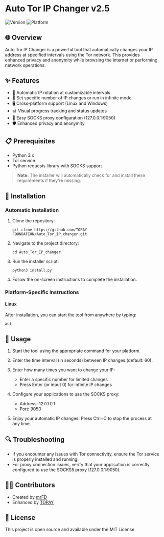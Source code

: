 # Auto Tor IP Changer v2.5

![Version](https://img.shields.io/badge/Version-2.5-brightgreen)
![Platform](https://img.shields.io/badge/Platform-Linux%20%7C%20Windows-blue)

## 🌐 Overview

Auto Tor IP Changer is a powerful tool that automatically changes your IP address at specified intervals using the Tor network. This provides enhanced privacy and anonymity while browsing the internet or performing network operations.

## ✨ Features

- 🔄 Automatic IP rotation at customizable intervals
- 🔢 Set specific number of IP changes or run in infinite mode
- 🖥️ Cross-platform support (Linux and Windows)
- 📊 Visual progress tracking and status updates
- 🔌 Easy SOCKS proxy configuration (127.0.0.1:9050)
- 🛡️ Enhanced privacy and anonymity

## 📋 Prerequisites

- Python 3.x
- Tor service
- Python requests library with SOCKS support

> **Note:** The installer will automatically check for and install these requirements if they're missing.

## 🔧 Installation

### Automatic Installation

1. Clone the repository:

   ```
   git clone https://github.com/TOPAY-FOUNDATION/Auto_Tor_IP_changer.git
   ```

2. Navigate to the project directory:

   ```
   cd Auto_Tor_IP_changer
   ```

3. Run the installer script:

   ```
   python3 install.py
   ```

4. Follow the on-screen instructions to complete the installation.

### Platform-Specific Instructions

#### Linux

After installation, you can start the tool from anywhere by typing:

```
aut
```

## 🚀 Usage

1. Start the tool using the appropriate command for your platform.

2. Enter the time interval (in seconds) between IP changes (default: 60).

3. Enter how many times you want to change your IP:
   - Enter a specific number for limited changes
   - Press Enter (or input 0) for infinite IP changes

4. Configure your applications to use the SOCKS proxy:
   - Address: 127.0.0.1
   - Port: 9050

5. Enjoy your automatic IP changes! Press Ctrl+C to stop the process at any time.

## 🔍 Troubleshooting

- If you encounter any issues with Tor connectivity, ensure the Tor service is properly installed and running.
- For proxy connection issues, verify that your application is correctly configured to use the SOCKS5 proxy (127.0.0.1:9050).

## 👨‍💻 Contributors

- Created by [mrFD](http://facebook.com/ninja.hackerz.kurdish/)
- Enhanced by [TOPAY](https://x.com/TopayFoundation/)

## 📜 License

This project is open source and available under the MIT License.

